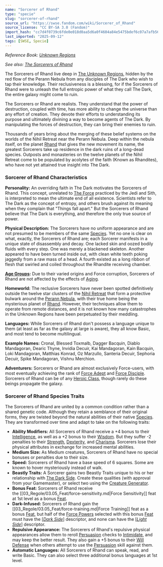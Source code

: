 ```yaml
---
name: "Sorcerer of Rhand"
type: "specie"
slug: "sorcerer-of-rhand"
source_url: "https://swse.fandom.com/wiki/Sorcerer_of_Rhand"
source_license: "CC BY-SA 3.0 (Fandom)"
import_hash: "cc7d4f0739c6fde0e018d0aa5d6a0f4604a84e5475bdef6c07a7afb56c34f531"
last_imported: "2025-09-12"
tags: [SWSE, Specie]
---
```

*Reference Book: [Unknown Regions](https://swse.fandom.com/wiki/Star_Wars_Saga_Edition_Unknown_Regions)*

*See also: [The Sorcerers of Rhand](https://swse.fandom.com/wiki/The_Sorcerers_of_Rhand)*

The Sorcerers of Rhand live deep in [The Unknown Regions](https://swse.fandom.com/wiki/The_Unknown_Regions), hidden by the red flow of the Perann Nebula from any disciples of The Dark who wish to tap their knowledge. Their reclusiveness is a blessing, for if the Sorcerers of Rhand were to unleash the full entropic power of what they call The Dark, the entire galaxy might come to ruin.

The Sorcerers or Rhand are realists. They understand that the power of destruction, coupled with time, has more ability to change the universe than any effort of creation. They devote their efforts to understanding its purpose and ultimately divining a way to become agents of The Dark. By manipulating the forces of destruction, they can bring their enemies to ruin.

Thousands of years bring about the merging of these belief systems on the worlds of the Nihil Retreat near the Perann Nebula. Deep within the nebula itself, on the planet [Rhand](https://swse.fandom.com/wiki/Rhand) that gives the new movement its name, the greatest Sorcerers take up residence in the dark ruins of a long-dead species. Outposts and monasteries on the twelve planets of the Nihil Retreat come to be populated by acolytes of the faith (Known as Rhandites), who have not yet attained true insight into The Dark.

### Sorcerer of Rhand Characteristics
**Personality:** An overriding faith in The Dark motivates the Sorcerers of Rhand. This concept, unrelated to [The Force](https://swse.fandom.com/wiki/The_Force) practiced by the Jedi and Sith, is interpreted to mean the ultimate end of all existence. Scientists refer to The Dark as the concept of entropy, and others brush against its meaning when they complain that "Things fall apart." But the Sorcerers of Rhand believe that The Dark is everything, and therefore the only true source of power. 

**Physical Description:** The Sorcerers have no uniform appearance and are not presumed to be members of the same [Species](https://swse.fandom.com/wiki/Species). Yet no one is clear on what, exactly, the Sorcerers of Rhand are; each Sorcerer manifests in a unique state of disassembly and decay. One lacked skin and oozed bodily fluids with every step. One was merely a blackened skeleton. Another appeared to have been turned inside out, with clean white teeth poking jaggedly from a raw mass of a head. A fourth existed as a long ribbon of flesh that swirled and coiled throughout the Rhandite receiving chamber.

**[Age Groups](https://swse.fandom.com/wiki/Age_Groups):** Due to their varied origins and Force corruption, Sorcerers of Rhand are not affected by the effects of [Aging](https://swse.fandom.com/wiki/Aging).

**Homeworld:** The reclusive Sorcerers have never been spotted definitively outside the twelve star clusters of the [Nihil Retreat](https://swse.fandom.com/wiki/Nihil_Retreat) that form a protective bulwark around the [Perann Nebula](https://swse.fandom.com/wiki/Perann_Nebula), with their true home being the mysterious planet of [Rhand](https://swse.fandom.com/wiki/Rhand). However, their techniques allow them to operate from remote distances, and it is not known how many catastrophes in the Unknown Regions have been perpetuated by their meddling.

**Languages:** While Sorcerers of Rhand don't possess a language unique to them (at least as far as the galaxy at large is aware), they all know Basic, and most tend to become multilingual.

**Example Names:** Cronal, Blessed Toxmalb, Dagger Bacquin, Diablo Mandagoran, Dearic Thyne, Invidia Decuir, Kai Mandagoran, Kain Bacquin, Loki Mandagoran, Matthias Konrad, Oz Marzullo, Santeria Decuir, Sephoria Decuir, Spike Mandagoran, Vishnu Merchion.

**Adventurers:** Sorcerers or Rhand are almost exclusively Force-users, with most eventually achieving the rank of [Force Adept](https://swse.fandom.com/wiki/Force_Adept) and [Force Disciple](https://swse.fandom.com/wiki/Force_Disciple). Sorcerers of Rhand can be of any [Heroic Class](https://swse.fandom.com/wiki/Heroic_Class), though rarely do these beings propagate the galaxy.

### Sorcerer of Rhand Species Traits
The Sorcerers of Rhand are united by a common condition rather than a shared genetic code. Although they retain a semblance of their original forms, they are twisted beyond the natural abilities of their native [Species](https://swse.fandom.com/wiki/Species). They are transformed over time and adapt to take on the following traits:
- **Ability Modifiers:** All Sorcerers of Rhand receive a +4 bonus to their [Intelligence](https://swse.fandom.com/wiki/Intelligence), as well as a +2 bonus to their [Wisdom](https://swse.fandom.com/wiki/Wisdom). But they suffer -2 penalties to their [Strength](https://swse.fandom.com/wiki/Strength), [Dexterity](https://swse.fandom.com/wiki/Dexterity), and [Charisma](https://swse.fandom.com/wiki/Charisma). Sorcerers lose their physical attributes in exchange for increased mental abilities.
- **Medium Size:** As Medium creatures, Sorcerers of Rhand have no special bonuses or penalties due to their size.
- **Speed:** Sorcerers of Rhand have a base speed of 6 squares. Some are known to hover mysteriously instead of walk.
- **Beastly Traits:** A Sorcerer gains two Beastly Traits unique to his or her relationship with [The Dark Side](https://swse.fandom.com/wiki/The_Dark_Side). Create these qualities (with approval from your Gamemaster), or select two using the [Creature Generator](https://swse.fandom.com/wiki/Creature_Generator).
- **Bonus Feat:** Sorcerers of Rhand receive the [[03_Regole/03.05_Feat/force-sensitivity.md|Force Sensitivity]] feat at 1st level as a bonus [Feat](https://swse.fandom.com/wiki/Feat).
- **Dark-Infused:** Sorcerers of Rhand gain the [[03_Regole/03.05_Feat/force-training.md|Force Training]] feat as a bonus [Feat](https://swse.fandom.com/wiki/Feat), but half of the [Force Powers](https://swse.fandom.com/wiki/Force_Powers) selected with this bonus [Feat](https://swse.fandom.com/wiki/Feat) must have the [*[Dark Side](https://swse.fandom.com/wiki/Dark_Side)*] descriptor, and none can have the [*[Light Side](https://swse.fandom.com/wiki/Light_Side)*] descriptor.
- **Repulsive Appearance:** The Sorcerers of Rhand's repulsive physical appearances allow them to reroll [Persuasion](https://swse.fandom.com/wiki/Persuasion) checks to [Intimidate](https://swse.fandom.com/wiki/Intimidate), and may keep the better result. They also gain a +5 bonus to their [Will Defense](https://swse.fandom.com/wiki/Will_Defense) when others attempt to use the [Persuasion](https://swse.fandom.com/wiki/Persuasion) skill against them.
- **Automatic Languages:** All Sorcerers of Rhand can speak, read, and write Basic. They can also select three additional bonus languages at 1st level.